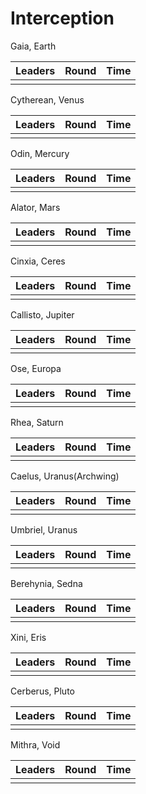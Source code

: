 # Interception


Gaia, Earth

| Leaders | Round | Time |
| :--- | :--- | :--- |
|  |  |  | 

Cytherean, Venus

| Leaders | Round | Time |
| :--- | :--- | :--- |
|  |  |  | 

Odin, Mercury

| Leaders | Round | Time |
| :--- | :--- | :--- |
|  |  |  | 

Alator, Mars

| Leaders | Round | Time |
| :--- | :--- | :--- |
|  |  |  | 

Cinxia, Ceres

| Leaders | Round | Time |
| :--- | :--- | :--- |
|  |  |  | 

Callisto, Jupiter

| Leaders | Round | Time |
| :--- | :--- | :--- |
|  |  |  | 

Ose, Europa

| Leaders | Round | Time |
| :--- | :--- | :--- |
|  |  |  | 

Rhea, Saturn

| Leaders | Round | Time |
| :--- | :--- | :--- |
|  |  |  | 

Caelus, Uranus(Archwing)

| Leaders | Round | Time |
| :--- | :--- | :--- |
|  |  |  | 

Umbriel, Uranus

| Leaders | Round | Time |
| :--- | :--- | :--- |
|  |  |  | 

Berehynia, Sedna

| Leaders | Round | Time |
| :--- | :--- | :--- |
|  |  |  | 

Xini, Eris

| Leaders | Round | Time |
| :--- | :--- | :--- |
|  |  |  | 

Cerberus, Pluto

| Leaders | Round | Time |
| :--- | :--- | :--- |
|  |  |  | 

Mithra, Void

| Leaders | Round | Time |
| :--- | :--- | :--- |
|  |  |  | 
